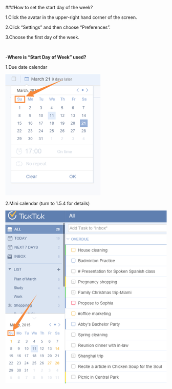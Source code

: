###How to set the start day of the week?

1.Click the avatar in the upper-right hand corner of the screen.

2.Click “Settings” and then choose “Preferences”.

3.Choose the first day of the week.

<br />

-**Where is “Start Day of Week” used?**

1.Due date calendar  

![](../images/C1.png)

2.Mini calendar (turn to 1.5.4 for details) 

![](../images/miniC.png)

<br />

